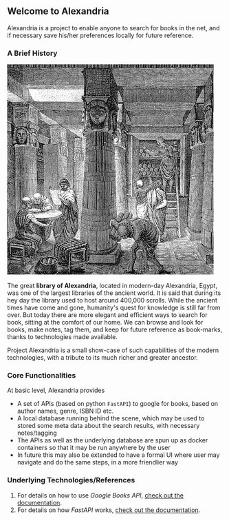 ## Welcome to Alexandria

Alexandria is a project to enable anyone to search for books in the net, and if necessary save his/her preferences locally for future reference.

### A Brief History

![Image](images/logo.jpg)

The great **library of Alexandria**, located in modern-day Alexandria, Egypt, was one of the largest libraries of the ancient world. It is said that during its hey day the library used to host around 400,000 scrolls.
While the ancient times have come and gone, humanity's quest for knowledge is still far from over. But today there are more elegant and efficient ways to search for book, sitting at the comfort of our home.
We can browse and look for books, make notes, tag them, and keep for future reference as book-marks, thanks to technologies made available.

Project Alexandria is a small show-case of such capabilities of the modern technologies, with a tribute to its much richer and greater ancestor.

### Core Functionalities

At basic level, Alexandria provides 
- A set of APIs (based on python `FastAPI`) to google for books, based on author names, genre, ISBN ID etc.
- A local database running behind the scene, which may be used to stored some meta data about the search results, with necessary notes/tagging
- The APIs as well as the underlying database are spun up as docker containers so that it may be run anywhere by the user
- In future this may also be extended to have a formal UI where user may navigate and do the same steps, in a more friendlier way


### Underlying Technologies/References

1. For details on how to use _Google Books API_, [check out the documentation](https://developers.google.com/books/docs/v1/using).
2. For details on how _FastAPI_ works, [check out the documentation](https://fastapi.tiangolo.com).
